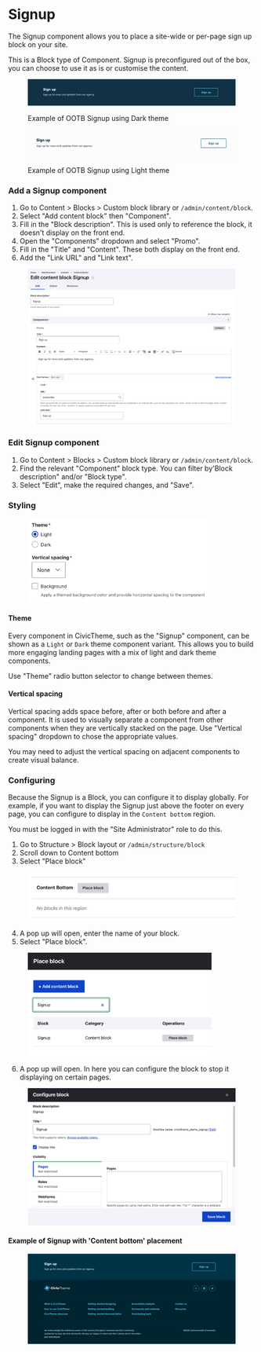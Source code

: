 # Signup

The Signup component allows you to place a site-wide or per-page sign up block on your site.&#x20;

This is a Block type of Component. Signup is preconfigured out of the box, you can choose to use it as is or customise the content.

<figure><img src="../../.gitbook/assets/signup-FE.png" alt=""><figcaption><p>Example of OOTB Signup using Dark theme </p></figcaption></figure>

<figure><img src="../../.gitbook/assets/signup-light-FE.png" alt=""><figcaption><p>Example of OOTB Signup using Light theme </p></figcaption></figure>

### Add a Signup component

1. Go to Content > Blocks > Custom block library or `/admin/content/block`.
2. Select "Add content block" then "Component".
3. Fill in the "Block description". This is used only to reference the block, it doesn't display on the front end.
4. Open the "Components" dropdown and select "Promo".
5. Fill in the "Title" and "Content". These both display on the front end.
6. Add the "Link URL" and "Link text".&#x20;

<figure><img src="../../.gitbook/assets/signup-BE.png" alt=""><figcaption></figcaption></figure>

### Edit Signup component

1. Go to Content > Blocks > Custom block library or `/admin/content/block`.
2. Find the relevant "Component" block type. You can filter by'Block description" and/or "Block type".
3. Select "Edit", make the required changes, and "Save".



### Styling

<div align="left">

<figure><img src="../../.gitbook/assets/styling.png" alt="" width="375"><figcaption></figcaption></figure>

</div>

#### Theme

Every component in CivicTheme, such as the "Signup" component, can be shown as a `Light` or `Dark` theme component variant. This allows you to build more engaging landing pages with a mix of light and dark theme components.&#x20;

Use "Theme" radio button selector to change between themes.

#### Vertical spacing

Vertical spacing adds space before, after or both before and after a component. It is used to visually separate a component from other components when they are vertically stacked on the page. Use "Vertical spacing" dropdown to chose the appropriate values.&#x20;

You may need to adjust the vertical spacing on adjacent components to create visual balance.

### Configuring

Because the Signup is a Block, you can configure it to display globally. For example, if you want to display the Signup just above the footer on every page, you can configure to display in the `Content bottom` region.

You must be logged in with the "Site Administrator" role to do this.

1. Go to Structure > Block layout or `/admin/structure/block`
2. Scroll down to Content bottom
3. Select "Place block"

<figure><img src="../../.gitbook/assets/sign-up-BE-1.png" alt=""><figcaption></figcaption></figure>

4. A pop up will open, enter the name of your block.
5. Select "Place block".

<div align="left">

<figure><img src="../../.gitbook/assets/sign-up-BE-2.png" alt="" width="375"><figcaption></figcaption></figure>

</div>

6. A pop up will open. In here you can configure the block to stop it displaying on certain pages.

<figure><img src="../../.gitbook/assets/signup-config-block.png" alt=""><figcaption></figcaption></figure>

#### Example of Signup with 'Content bottom' placement

<figure><img src="../../.gitbook/assets/footer.png" alt=""><figcaption></figcaption></figure>
